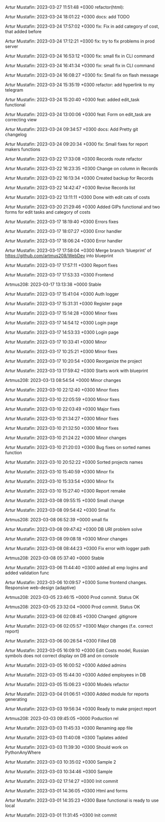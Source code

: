 Artur Mustafin: 2023-03-27 11:51:48 +0300 
 refactor(html):

Artur Mustafin: 2023-03-24 18:01:22 +0300 
 docs: add TODO

Artur Mustafin: 2023-03-24 17:57:02 +0300 
 fix: Fix in add category of cost, that added before

Artur Mustafin: 2023-03-24 17:12:21 +0300 
 fix: try to fix problems in prod server

Artur Mustafin: 2023-03-24 16:53:12 +0300 
 fix: small fix in CLI command

Artur Mustafin: 2023-03-24 16:41:34 +0300 
 fix: small fix in CLI command

Artur Mustafin: 2023-03-24 16:08:27 +0300 
 fix: Small fix on flash message

Artur Mustafin: 2023-03-24 15:35:19 +0300 
 refactor: add hyperlink to my telegram

Artur Mustafin: 2023-03-24 15:20:40 +0300 
 feat: added edit_task functional

Artur Mustafin: 2023-03-24 13:00:06 +0300 
 feat: Form on edit_task are correcting view

Artur Mustafin: 2023-03-24 09:34:57 +0300 
 docs: Add Pretty git changelog

Artur Mustafin: 2023-03-24 09:20:34 +0300 
 fix: Small fixes for report makers functions

Artur Mustafin: 2023-03-22 17:33:08 +0300 
 Records route refactor

Artur Mustafin: 2023-03-22 16:23:35 +0300 
 Change on column in Records

Artur Mustafin: 2023-03-22 16:13:34 +0300 
 Created backup for Records

Artur Mustafin: 2023-03-22 14:42:47 +0300 
 Revise Records list

Artur Mustafin: 2023-03-22 13:11:11 +0300 
 Done with edit cats of costs

Artur Mustafin: 2023-03-20 21:29:46 +0300 
 Added GIPs functional and two forms for edit tasks and category of costs

Artur Mustafin: 2023-03-17 18:19:40 +0300 
 Errors fixes

Artur Mustafin: 2023-03-17 18:07:27 +0300 
 Error handler

Artur Mustafin: 2023-03-17 18:06:24 +0300 
 Error handler

Artur Mustafin: 2023-03-17 17:58:04 +0300 
 Merge branch 'blueprint' of https://github.com/artmus208/WebDev into blueprint

Artur Mustafin: 2023-03-17 17:57:11 +0300 
 Report fixes

Artur Mustafin: 2023-03-17 17:53:33 +0300 
 Frontend

Artmus208: 2023-03-17 13:13:38 +0000 
 Stable

Artur Mustafin: 2023-03-17 15:41:04 +0300 
 Auth logger

Artur Mustafin: 2023-03-17 15:31:31 +0300 
 Register page

Artur Mustafin: 2023-03-17 15:14:28 +0300 
 Minor fixes

Artur Mustafin: 2023-03-17 14:54:12 +0300 
 Login page

Artur Mustafin: 2023-03-17 14:53:33 +0300 
 Login page

Artur Mustafin: 2023-03-17 10:33:41 +0300 
 Minor

Artur Mustafin: 2023-03-17 10:25:21 +0300 
 Minor fixes

Artur Mustafin: 2023-03-17 10:20:54 +0300 
 Reorganize the project

Artur Mustafin: 2023-03-13 17:59:42 +0300 
 Starts work with blueprint

Artmus208: 2023-03-13 08:54:54 +0000 
 Minor changes

Artur Mustafin: 2023-03-10 22:12:40 +0300 
 Minor fixes

Artur Mustafin: 2023-03-10 22:05:59 +0300 
 Minor fixes

Artur Mustafin: 2023-03-10 22:03:49 +0300 
 Major fixes

Artur Mustafin: 2023-03-10 21:34:27 +0300 
 Minor fixes

Artur Mustafin: 2023-03-10 21:32:50 +0300 
 Minor fixes

Artur Mustafin: 2023-03-10 21:24:22 +0300 
 Minor changes

Artur Mustafin: 2023-03-10 21:20:03 +0300 
 Bug fixes on sorted names function

Artur Mustafin: 2023-03-10 20:52:22 +0300 
 Sorted projects names

Artur Mustafin: 2023-03-10 15:40:59 +0300 
 Minor fix

Artur Mustafin: 2023-03-10 15:33:54 +0300 
 Minor fix

Artur Mustafin: 2023-03-10 15:27:40 +0300 
 Report remake

Artur Mustafin: 2023-03-08 09:55:15 +0300 
 Small change

Artur Mustafin: 2023-03-08 09:54:42 +0300 
 Small fix

Artmus208: 2023-03-08 06:52:39 +0000 
 small fix

Artur Mustafin: 2023-03-08 09:47:42 +0300 
 DB URI problem solve

Artur Mustafin: 2023-03-08 09:08:18 +0300 
 Minor changes

Artur Mustafin: 2023-03-08 08:44:23 +0300 
 Fix error with logger path

Artmus208: 2023-03-08 05:37:40 +0000 
 Stable

Artur Mustafin: 2023-03-06 11:44:40 +0300 
 added all emp logins and added validation func

Artur Mustafin: 2023-03-06 10:09:57 +0300 
 Some frontend changes. Responsive web-design (adaptive)

Artmus208: 2023-03-05 23:46:15 +0000 
 Prod commit. Status OK

Artmus208: 2023-03-05 23:32:04 +0000 
 Prod commit. Status OK

Artur Mustafin: 2023-03-06 02:08:45 +0300 
 Changed .gitignore

Artur Mustafin: 2023-03-06 02:05:57 +0300 
 Major changes (f.e. correct report)

Artur Mustafin: 2023-03-06 00:26:54 +0300 
 Filled DB

Artur Mustafin: 2023-03-05 16:09:10 +0300 
 Edit Costs model, Russian symbols does not correct display on DB and on console

Artur Mustafin: 2023-03-05 16:00:52 +0300 
 Added admins

Artur Mustafin: 2023-03-05 15:44:30 +0300 
 Added employees in DB

Artur Mustafin: 2023-03-05 15:06:23 +0300 
 Models refactor

Artur Mustafin: 2023-03-04 01:06:51 +0300 
 Added module for reports generating

Artur Mustafin: 2023-03-03 19:56:34 +0300 
 Ready to make project report

Artmus208: 2023-03-03 09:45:05 +0000 
 Poduction rel

Artur Mustafin: 2023-03-03 11:45:33 +0300 
 Renaming app file

Artur Mustafin: 2023-03-03 11:40:08 +0300 
 Taplates added

Artur Mustafin: 2023-03-03 11:39:30 +0300 
 Should work on PythonAnyWhere

Artur Mustafin: 2023-03-03 10:35:02 +0300 
 Sample 2

Artur Mustafin: 2023-03-03 10:34:46 +0300 
 Sample

Artur Mustafin: 2023-03-02 17:14:27 +0300 
 Init commit

Artur Mustafin: 2023-03-01 14:36:05 +0300 
 Html and forms

Artur Mustafin: 2023-03-01 14:35:23 +0300 
 Base functional is ready to use local

Artur Mustafin: 2023-03-01 11:31:45 +0300 
 Init commit

